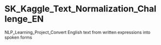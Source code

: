 # SK_Kaggle_Text_Normalization_Challenge_EN
NLP_Learning_Project_Convert English text from written expressions into spoken forms
